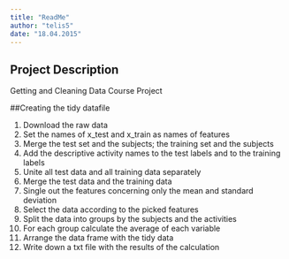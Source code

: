 ```yaml
---
title: "ReadMe"
author: "telis5"
date: "18.04.2015"
---
```


## Project Description
Getting and Cleaning Data Course Project

##Creating the tidy datafile

1. Download the raw data
2. Set the names of x_test and x_train as names of features
3. Merge the test set and the subjects; the training set and the subjects
4. Add the descriptive activity names to the test labels and to the training labels
5. Unite all test data and all training data separately
6. Merge the test data and the training data
7. Single out the features concerning only the mean and standard deviation
8. Select the data according to the picked features
9. Split the data into groups by the subjects and the activities 
10. For each group calculate the average of each variable
11. Arrange the data frame with the tidy data
12. Write down a txt file with the results of the calculation
